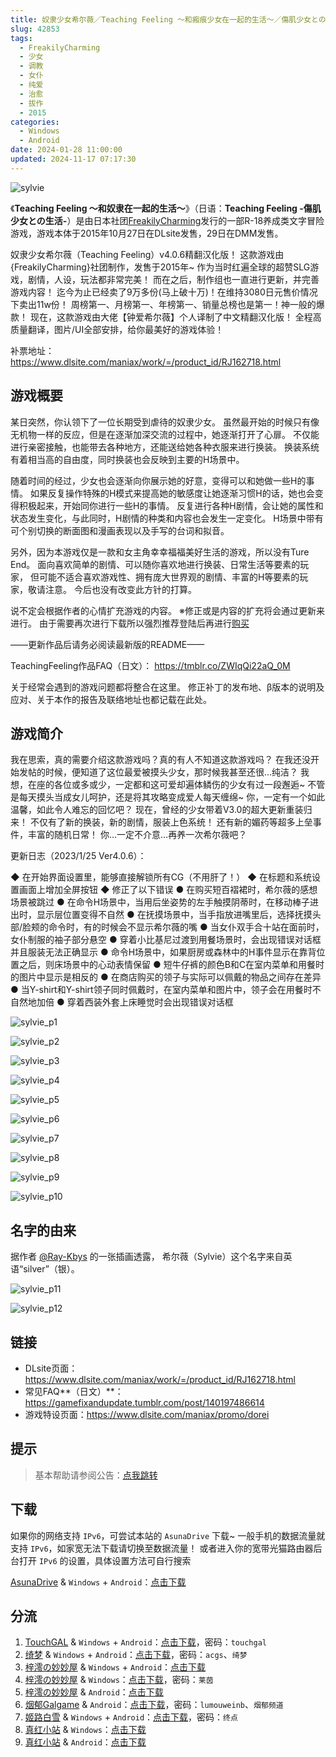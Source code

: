 ```yaml
---
title: 奴隶少女希尔薇／Teaching Feeling ～和瘢痕少女在一起的生活～／傷肌少女との生活／奴隷との生活／和奴隶在一起的生活／与奴隶的生活
slug: 42853
tags:
  - FreakilyCharming
  - 少女
  - 调教
  - 女仆
  - 纯爱
  - 治愈
  - 拔作
  - 2015
categories:
  - Windows
  - Android
date: 2024-01-28 11:00:00
updated: 2024-11-17 07:17:30
---
```


![sylvie](https://static.saop.cc/vns/img/sylvie.webp)

《**Teaching Feeling ～和奴隶在一起的生活～**》（日语：**Teaching Feeling -傷肌少女との生活-**）是由日本社团[FreakilyCharming](https://zh.moegirl.org.cn/index.php?title=FreakilyCharming&action=edit&redlink=1)发行的一部R-18养成类文字冒险游戏，游戏本体于2015年10月27日在DLsite发售，29日在DMM发售。

<!--more-->

奴隶少女希尔薇（Teaching Feeling）v4.0.6精翻汉化版！
这款游戏由{FreakilyCharming}社团制作，发售于2015年~
作为当时红遍全球的超赞SLG游戏，剧情，人设，玩法都非常完美！
而在之后，制作组也一直进行更新，并完善游戏内容！
迄今为止已经卖了9万多份(马上破十万)！在维持3080日元售价情况下卖出11w份！
周榜第一、月榜第一、年榜第一、销量总榜也是第一！神一般的爆款！
现在，这款游戏由大佬【钟爱希尔薇】个人译制了中文精翻汉化版！
全程高质量翻译，图片/UI全部安排，给你最美好的游戏体验！

补票地址：
https://www.dlsite.com/maniax/work/=/product_id/RJ162718.html

## 游戏概要

某日突然，你认领下了一位长期受到虐待的奴隶少女。
虽然最开始的时候只有像无机物一样的反应，但是在逐渐加深交流的过程中，她逐渐打开了心扉。
不仅能进行亲密接触，也能带去各种地方，还能送给她各种衣服来进行换装。
换装系统有着相当高的自由度，同时换装也会反映到主要的H场景中。

随着时间的经过，少女也会逐渐向你展示她的好意，变得可以和她做一些H的事情。
如果反复操作特殊的H模式来提高她的敏感度让她逐渐习惯H的话，她也会变得积极起来，开始同你进行一些H的事情。
反复进行各种H剧情，会让她的属性和状态发生变化，与此同时，H剧情的种类和内容也会发生一定变化。
H场景中带有可个别切换的断面图和漫画表现以及手写的台词和拟音。

另外，因为本游戏仅是一款和女主角幸幸福福美好生活的游戏，所以没有Ture End。
面向喜欢简单的剧情、可以随你喜欢地进行换装、日常生活等要素的玩家，
但可能不适合喜欢游戏性、拥有庞大世界观的剧情、丰富的H等要素的玩家，敬请注意。
今后也没有改变此方针的打算。

说不定会根据作者的心情扩充游戏的内容。
※修正或是内容的扩充将会通过更新来进行。
由于需要再次进行下载所以强烈推荐登陆后再进行[购买](https://www.dlsite.com/maniax/work/=/product_id/RJ162718.html)

——更新作品后请务必阅读最新版的README——

TeachingFeeling作品FAQ（日文）：
https://tmblr.co/ZWIqQi22aQ_0M

关于经常会遇到的游戏问题都将整合在这里。
修正补丁的发布地、β版本的说明及应对、关于本作的报告及联络地址也都记载在此处。

## 游戏简介

我在思索，真的需要介绍这款游戏吗？真的有人不知道这款游戏吗？
在我还没开始发帖的时候，便知道了这位最爱被摸头少女，那时候我甚至还很…纯洁？
我想，在座的各位或多或少，一定都和这可爱却遍体鳞伤的少女有过一段邂逅~
不管是每天摸头当成女儿呵护，还是将其攻略变成爱人每天缠绵~
你，一定有一个如此温馨，如此令人难忘的回忆吧？
现在，曾经的少女带着V3.0的超大更新重装归来！
不仅有了新的换装，新的剧情，服装上色系统！
还有新的媚药等超多上垒事件，丰富的随机日常！
你…一定不介意…再养一次希尔薇吧？

更新日志（2023/1/25 Ver4.0.6）：

◆ 在开始界面设置里，能够直接解锁所有CG（不用肝了！）
◆ 在标题和系统设置画面上增加全屏按钮
◆ 修正了以下错误
● 在购买短百褶裙时，希尔薇的感想场景被跳过
● 在命令H场景中，当用后坐姿势的左手触摸阴蒂时，在移动棒子进出时，显示层位置变得不自然
● 在抚摸场景中，当手指放进嘴里后，选择抚摸头部/脸颊的命令时，有的时候会不显示希尔薇的嘴
● 当女仆双手合十站在面前时，女仆制服的袖子部分悬空
● 穿着小比基尼过渡到用餐场景时，会出现错误对话框并且服装无法正确显示
● 命令H场景中，如果厨房或森林中的H事件显示在靠背位置之后，则床场景中的心动表情保留
● 短牛仔裤的颜色B和C在室内菜单和用餐时的图片中显示是相反的
● 在商店购买的领子与实际可以佩戴的物品之间存在差异
● 当Y-shirt和Y-shirt领子同时佩戴时，在室内菜单和图片中，领子会在用餐时不自然地加倍
● 穿着西装外套上床睡觉时会出现错误对话框

![sylvie_p1](https://static.saop.cc/vns/img/sylvie_p1.webp)

![sylvie_p2](https://static.saop.cc/vns/img/sylvie_p2.webp)

![sylvie_p3](https://static.saop.cc/vns/img/sylvie_p3.webp)

![sylvie_p4](https://static.saop.cc/vns/img/sylvie_p4.webp)

![sylvie_p5](https://static.saop.cc/vns/img/sylvie_p5.webp)

![sylvie_p6](https://static.saop.cc/vns/img/sylvie_p6.webp)

![sylvie_p7](https://static.saop.cc/vns/img/sylvie_p7.webp)

![sylvie_p8](https://static.saop.cc/vns/img/sylvie_p8.webp)

![sylvie_p9](https://static.saop.cc/vns/img/sylvie_p9.webp)

![sylvie_p10](https://static.saop.cc/vns/img/sylvie_p10.webp)

## 名字的由来

据作者 [@Ray-Kbys](https://www.pixiv.net/users/888112) 的一张插画透露，
希尔薇（Sylvie）这个名字来自英语“silver”（银）。

![sylvie_p11](https://static.saop.cc/vns/img/sylvie_p11.webp)

![sylvie_p12](https://static.saop.cc/vns/img/sylvie_p12.webp)

## 链接

- DLsite页面：https://www.dlsite.com/maniax/work/=/product_id/RJ162718.html
- 常见FAQ**（日文）**：https://gamefixandupdate.tumblr.com/post/140197486614
- 游戏特设页面：https://www.dlsite.com/maniax/promo/dorei

## 提示

> 基本帮助请参阅公告：[点我跳转](/)

## 下载

如果你的网络支持 `IPv6`，可尝试本站的 `AsunaDrive` 下载~
一般手机的数据流量就支持 `IPv6`，如家宽无法下载请切换至数据流量！
或者进入你的宽带光猫路由器后台打开 `IPv6` 的设置，具体设置方法可自行搜索

[AsunaDrive](https://drive.saop.cc/) & `Windows` + `Android`：[点击下载](https://drive.saop.cc/VNS/TeachingFeeling)

## 分流

1. [TouchGAL](https://www.touchgal.us/) & `Windows` + `Android`：[点击下载](https://pan.touchgal.net/s/oW3RT2)，密码：`touchgal`
2. [绮梦](https://acgs.one/) & `Windows` + `Android`：[点击下载](https://game.acgs.one/game/96.html)，密码：`acgs`、`绮梦`
3. [梓澪の妙妙屋](https://zi0.cc/) & `Windows` + `Android`：[点击下载](https://zi0.cc/%60%E3%80%90%E5%90%88%E9%9B%86%E7%B3%BB%E5%88%97%E3%80%91/%E3%80%90PC+%E5%AE%89%E5%8D%93%E3%80%91%E5%B8%8C%E5%B0%94%E8%96%87%E6%95%B4%E5%90%88)
4. [梓澪の妙妙屋](https://zi0.cc/) & `Windows`：[点击下载](https://zi0.cc/d/.%E3%80%90%E8%8E%B1%E8%8C%B5%E3%80%91/.%E3%80%90%E8%8E%B1%E8%8C%B5-2%E3%80%91/SLG/%E3%80%90%E7%94%B5%E8%84%91%E3%80%91%E5%85%BB%E6%88%90SLG%E6%B1%89%E5%8C%96%E5%8A%A8%E6%80%81_%E5%A5%B4%E9%9A%B6%E5%B0%91%E5%A5%B3%E5%B8%8C%E5%B0%94%E8%96%87_V3_0.7z?sign=yhnLRj05r180H7fyCKZZb2fZyCx4jBWH2Tq8ZZBZ0MU=:0)，密码：`莱茵`
5. [梓澪の妙妙屋](https://zi0.cc/) & `Android`：[点击下载](https://zi0.cc/d/.%E3%80%90%E8%8E%B1%E8%8C%B5%E3%80%91/.%E3%80%90%E8%8E%B1%E8%8C%B5-2%E3%80%91/SLG/%E3%80%90%E5%AE%89%E5%8D%93%E3%80%91%E5%85%BB%E6%88%90SLG%E6%B1%89%E5%8C%96%E5%8A%A8%E6%80%81_%E5%A5%B4%E9%9A%B6%E5%B0%91%E5%A5%B3%E5%B8%8C%E5%B0%94%E8%96%87_V3_0_.apk?sign=cSOXwbFqOzOS4C70dq7uSL2HTqRLEAGv0AnVz1PZlBU=:0)
6. [烟郁Galgame](https://yanyugal.top/) & `Android`：[点击下载](https://yanyugal.top/d/disk1/%E5%B0%8F%E5%B0%8F%E7%9A%84%E5%88%86%E4%BA%AB%EF%BC%88PC%EF%BC%86%E5%AE%89%E5%8D%93%EF%BC%89/%E5%AE%89%E5%8D%93/%E7%9B%B4%E8%A3%85%E5%AE%89%E8%A3%85%E5%8C%85/%E5%A5%B4%E9%9A%B6%E5%B0%91%E5%A5%B3%20%E5%B8%8C%E5%B0%94%E8%96%87ver1.9.%CE%B2-a%EF%BC%88%E9%AB%98%E6%B8%85%EF%BC%89.7z)，密码：`lumouweinb`、`烟郁频道`
7. [姬路白雪](https://jlbx.xyz/) & `Windows` + `Android`：[点击下载](https://pan.jlbx.xyz/?s=%E5%B8%8C%E5%B0%94%E8%96%87)，密码：`终点`
8. [真红小站](https://www.shinnku.com/) & `Windows`：[点击下载](https://www.shinnku.com/api/download/0/win/%E5%A5%B4%E9%9A%B7%E5%B0%91%E5%A5%B3%E5%B8%8C%E5%B0%94%E8%96%87.7z)
9. [真红小站](https://www.shinnku.com/) & `Android`：[点击下载](https://www.shinnku.com/api/download/0/apk/%E5%86%B7%E7%8B%90/1500-2000/1708-%E5%B8%8C%E5%B0%94%E8%96%87.apk)
